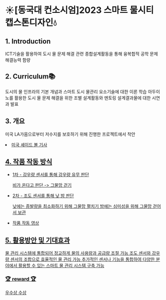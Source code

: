 # ☀️[동국대 컨소시엄]2023 스마트 물시티 캡스톤디자인💧

## 1. Introduction
ICT기술을 활용하여 도시 물 문제 해결 관련 종합설계활동을 통해 융복합적 공학 문제 해결능력 함량

## 2. Curriculum📚
도시의 물 인프라의 기본 개념과 스마트 도시 물관리 요소기술에 대한 이론 학습
아두이노를 활용한 도시 물 문제 해결을 위한 조별 설계활동와 멘토링
설계결과물에 대한 시연과 발표

## 3. 개요 
미국 LA가뭄으로부터 저수지를 보호하기 위해 진행한 프로젝트에서 착안
<li><a href="https://www.wikitree.co.kr/articles/228979">미국 셰이드 볼 기사</li>

## 4. 작품 작동 방식
<ul>
  <li>1차 - 강우량 센서를 통해 강우량 유무 판단</li>
  <p>비가 온다고 판단 -> 그물망 걷기</p>
  <li>2차 - 조도 센서를 통해 낮,밤 판단</li>
  <p>낮에는 증발량을 최소화하기 위해 그물망 펼치기
  밤에는 심미성을 위해 그물망 걷어서 보관</p>
  <li><a href = "https://github.com/Seoyun0626/Smart_Watercity_Capstone/blob/main/%EC%95%84%EB%91%90%EC%9D%B4%EB%85%B8%20%EC%9E%91%EB%8F%99%20%EC%98%81%EC%83%81.mp4">작품 작동 영상</li>
</ul>

## 5. 활용방안 및 기대효과
물 관리 시스템에 통합되어 정교하게 물의 사용량과 공급량 조절 가능
조도 센서와 강우량 센서의 조합으로 효율적인 물 관리 가능
추가적인 센서나 기능을 통합하여 다양한 분야에서 활용할 수 있는 스마트 물 관리 시스템 구축 가능

### 🏆 reward 🏆
우수상 수상
